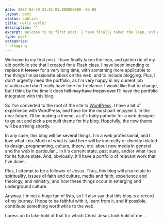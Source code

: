 ```yaml
---
date: 2007-02-20 22:02:01.000000000 -05:00
layout: post
status: publish
title: Hello world!
description: ""
excerpt: Welcome to my first post. I have finally taken the leap, and gotten rid of my old portfolio site that I created for a Flash class.
type: post
categories:
- blogging
---
```

Welcome to my first post. I have finally taken the leap, and gotten rid of my old portfolio site that I created for a Flash class. I have been intending to replace it <del datetime="2007-02-21T12:55:46+00:00">forever</del> for a very long time, with something more applicable to the things I'm passionate about on the web; and to include blogging. Plus, I don't urgently need the portfolio, as I'm very happy in my current job situation and don't really have time for freelance. I would like that to change, but I think by the time it does <del datetime="2007-02-21T13:01:01+00:00">hell may have frozen over</del> I'll have the portfolio integrated with this blog.

So I've converted to the root of the site to <a href="http://www.wordpress.org/">WordPress</a>. I have a bit of experience with WordPress, and have for the most part enjoyed it. In the near future, I'll be making a theme, as it's fairly pathetic for a web designer to go out and pick a prebuilt theme for his blog. Hopefully, the new theme will be arriving shortly.

In any case, this blog will be several things. I'm a web professional, and I love what I do. Much of what is said here will be indirectly or directly related to design, programming, culture, theory, etc. about new media in general and the web in particular... in it's current state, past state, and/or what I see for its future state. And, obviously, it'll have a portfolio of relevant work that I've done.

Plus, I attempt to be a follower of Jesus. Thus, this blog will also relate to spirituality, issues of faith and culture, media and faith, experience and theology, and ministry; and how these things occur in emerging and underground culture.

Anyway. I'm not a huge fan of lists, so I'll also say that this blog is a record of my journey. I hope to be faithful with it, learn from it, and if possible, contribute something worthwhile to the web.

I press on to take hold of that for which Christ Jesus took hold of me...
